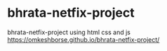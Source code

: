 # bhrata-netfix-project
bhrata-netfix-project using html css and js
https://omkeshborse.github.io/bhrata-netfix-project/ 
